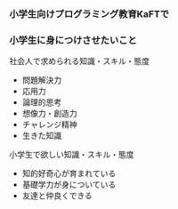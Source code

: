 ### 小学生向けプログラミング教育KaFTで
### 小学生に身につけさせたいこと

社会人で求められる知識・スキル・態度

* 問題解決力
* 応用力
* 論理的思考
* 想像力・創造力
* チャレンジ精神
* 生きた知識

小学生で欲しい知識・スキル・態度

* 知的好奇心が育まれている
* 基礎学力が身についている
* 友達と仲良くできる

